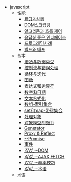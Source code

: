 * javascript
  - 性能
    * [로딩과실행](javascript/performance/01.md)
    * [DOM스크립팅](javascript/performance/02.md)
    * [알고리즘과 흐름 제어](javascript/performance/03.md)
    * [응답성 좋은 인터페이스](javascript/performance/04.md)
    * [프로그래밍사례](javascript/performance/05.md)
    * [빌드와 배포](javascript/performance/06.md)
  - 基本
    * [语法与数据类型](javascript/basic/01.md)
    * [控制流与错误处理](javascript/basic/02.md)
    * [循环与迭代](javascript/basic/03.md)
    * [函数](javascript/basic/04.md)
    * [表达式和运算符](javascript/basic/05.md)
    * [数字和日期](javascript/basic/06.md)
    * [文本格式化](javascript/basic/07.md)
    * [数组-索引集合](javascript/basic/08.md)
    * [set和map-带键集合](javascript/basic/09.md)
    * [处理对象](javascript/basic/10.md)
    * [对象模型的细节](javascript/basic/11.md)
    * [Generator](javascript/basic/12.md)
    * [Proxy & Reflect](javascript/basic/13.md)
    * [--Promise](javascript/basic/14.md)
    * [事件](javascript/basic/15.md)
    * [_작성__--DOM](javascript/basic/16.md)
    * [_작성__--AJAX,FETCH](javascript/basic/17.md)
    * [_정리__--基本技巧](javascript/basic/91.md)
    * [_정리__--术语](javascript/basic/92.md)
  - [术语](javascript/term.md)